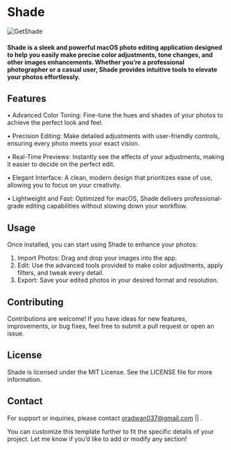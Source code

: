 # Shade

![GetShade](https://github.com/user-attachments/assets/e112a2e9-c7ed-460b-8a86-ad394a4faf09)


#### Shade is a sleek and powerful macOS photo editing application designed to help you easily make precise color adjustments, tone changes, and other images enhancements. Whether you’re a professional photographer or a casual user, Shade provides intuitive tools to elevate your photos effortlessly.

## Features

•	Advanced Color Toning: Fine-tune the hues and shades of your photos to achieve the perfect look and feel.

•	Precision Editing: Make detailed adjustments with user-friendly controls, ensuring every photo meets your exact vision.

•	Real-Time Previews: Instantly see the effects of your adjustments, making it easier to decide on the perfect edit.

•	Elegant Interface: A clean, modern design that prioritizes ease of use, allowing you to focus on your creativity.

•	Lightweight and Fast: Optimized for macOS, Shade delivers professional-grade editing capabilities without slowing down your workflow.

## Usage

Once installed, you can start using Shade to enhance your photos:

1.	Import Photos: Drag and drop your images into the app.
2.	Edit: Use the advanced tools provided to make color adjustments, apply filters, and tweak every detail.
3.	Export: Save your edited photos in your desired format and resolution.

## Contributing

Contributions are welcome! If you have ideas for new features, improvements, or bug fixes, feel free to submit a pull request or open an issue.

## License

Shade is licensed under the MIT License. See the LICENSE file for more information.

## Contact

For support or inquiries, please contact oradwan037@gmail.com || .

You can customize this template further to fit the specific details of your project. Let me know if you’d like to add or modify any section!

